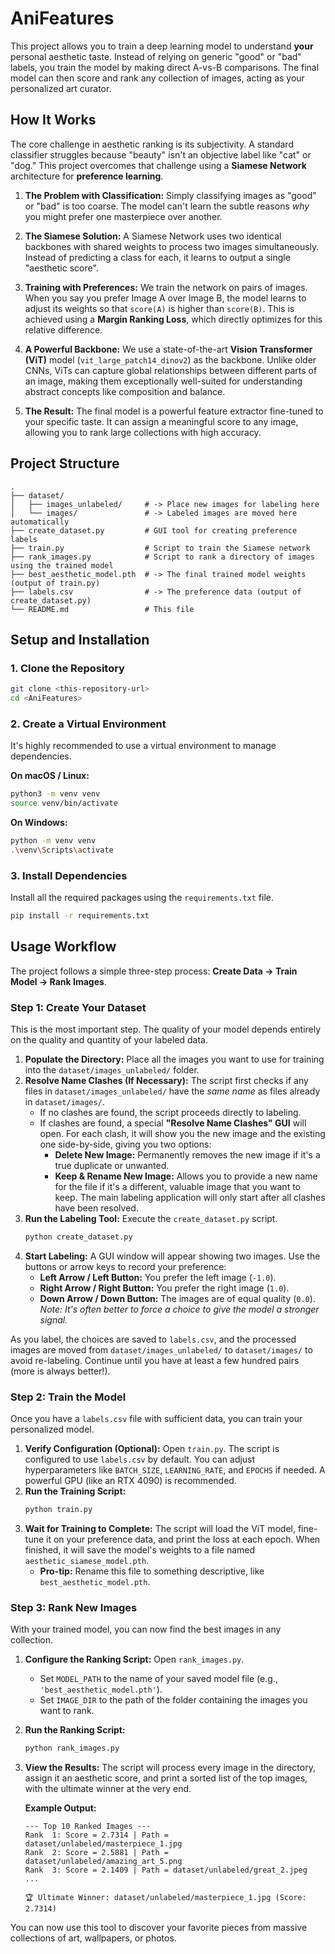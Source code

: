 # AniFeatures
This project allows you to train a deep learning model to understand **your** personal aesthetic taste. Instead of relying on generic "good" or "bad" labels, you train the model by making direct A-vs-B comparisons. The final model can then score and rank any collection of images, acting as your personalized art curator.

## How It Works

The core challenge in aesthetic ranking is its subjectivity. A standard classifier struggles because "beauty" isn't an objective label like "cat" or "dog." This project overcomes that challenge using a **Siamese Network** architecture for **preference learning**.

1.  **The Problem with Classification:** Simply classifying images as "good" or "bad" is too coarse. The model can't learn the subtle reasons *why* you might prefer one masterpiece over another.

2.  **The Siamese Solution:** A Siamese Network uses two identical backbones with shared weights to process two images simultaneously. Instead of predicting a class for each, it learns to output a single "aesthetic score".

3.  **Training with Preferences:** We train the network on pairs of images. When you say you prefer Image A over Image B, the model learns to adjust its weights so that `score(A)` is higher than `score(B)`. This is achieved using a **Margin Ranking Loss**, which directly optimizes for this relative difference.

4.  **A Powerful Backbone:** We use a state-of-the-art **Vision Transformer (ViT)** model (`vit_large_patch14_dinov2`) as the backbone. Unlike older CNNs, ViTs can capture global relationships between different parts of an image, making them exceptionally well-suited for understanding abstract concepts like composition and balance.

5.  **The Result:** The final model is a powerful feature extractor fine-tuned to your specific taste. It can assign a meaningful score to any image, allowing you to rank large collections with high accuracy.

## Project Structure

```
.
├── dataset/
│   ├── images_unlabeled/     # -> Place new images for labeling here
│   └── images/               # -> Labeled images are moved here automatically
├── create_dataset.py         # GUI tool for creating preference labels
├── train.py                  # Script to train the Siamese network
├── rank_images.py            # Script to rank a directory of images using the trained model
├── best_aesthetic_model.pth  # -> The final trained model weights (output of train.py)
├── labels.csv                # -> The preference data (output of create_dataset.py)
└── README.md                 # This file
```

## Setup and Installation

### 1. Clone the Repository
```bash
git clone <this-repository-url>
cd <AniFeatures>
```

### 2. Create a Virtual Environment
It's highly recommended to use a virtual environment to manage dependencies.

**On macOS / Linux:**
```bash
python3 -m venv venv
source venv/bin/activate
```

**On Windows:**
```bash
python -m venv venv
.\venv\Scripts\activate
```

### 3. Install Dependencies
Install all the required packages using the `requirements.txt` file.

```bash
pip install -r requirements.txt
```

## Usage Workflow

The project follows a simple three-step process: **Create Data -> Train Model -> Rank Images**.

### Step 1: Create Your Dataset

This is the most important step. The quality of your model depends entirely on the quality and quantity of your labeled data.

1.  **Populate the Directory:** Place all the images you want to use for training into the `dataset/images_unlabeled/` folder.
2.  **Resolve Name Clashes (If Necessary):** The script first checks if any files in `dataset/images_unlabeled/` have the *same name* as files already in `dataset/images/`.
    *   If no clashes are found, the script proceeds directly to labeling.
    *   If clashes are found, a special **"Resolve Name Clashes" GUI** will open. For each clash, it will show you the new image and the existing one side-by-side, giving you two options:
        *   **Delete New Image:** Permanently removes the new image if it's a true duplicate or unwanted.
        *   **Keep & Rename New Image:** Allows you to provide a new name for the file if it's a different, valuable image that you want to keep.
    The main labeling application will only start after all clashes have been resolved.
3.  **Run the Labeling Tool:** Execute the `create_dataset.py` script.
    ```bash
    python create_dataset.py
    ```
4.  **Start Labeling:** A GUI window will appear showing two images. Use the buttons or arrow keys to record your preference:
    *   **Left Arrow / Left Button:** You prefer the left image (`-1.0`).
    *   **Right Arrow / Right Button:** You prefer the right image (`1.0`).
    *   **Down Arrow / Down Button:** The images are of equal quality (`0.0`). *Note: It's often better to force a choice to give the model a stronger signal.*

As you label, the choices are saved to `labels.csv`, and the processed images are moved from `dataset/images_unlabeled/` to `dataset/images/` to avoid re-labeling. Continue until you have at least a few hundred pairs (more is always better!).

### Step 2: Train the Model

Once you have a `labels.csv` file with sufficient data, you can train your personalized model.

1.  **Verify Configuration (Optional):** Open `train.py`. The script is configured to use `labels.csv` by default. You can adjust hyperparameters like `BATCH_SIZE`, `LEARNING_RATE`, and `EPOCHS` if needed. A powerful GPU (like an RTX 4090) is recommended.
2.  **Run the Training Script:**
    ```bash
    python train.py
    ```
3.  **Wait for Training to Complete:** The script will load the ViT model, fine-tune it on your preference data, and print the loss at each epoch. When finished, it will save the model's weights to a file named `aesthetic_siamese_model.pth`.
    *   **Pro-tip:** Rename this file to something descriptive, like `best_aesthetic_model.pth`.

### Step 3: Rank New Images

With your trained model, you can now find the best images in any collection.

1.  **Configure the Ranking Script:** Open `rank_images.py`.
    *   Set `MODEL_PATH` to the name of your saved model file (e.g., `'best_aesthetic_model.pth'`).
    *   Set `IMAGE_DIR` to the path of the folder containing the images you want to rank.
2.  **Run the Ranking Script:**
    ```bash
    python rank_images.py
    ```
3.  **View the Results:** The script will process every image in the directory, assign it an aesthetic score, and print a sorted list of the top images, with the ultimate winner at the very end.

    **Example Output:**
    ```
    --- Top 10 Ranked Images ---
    Rank  1: Score = 2.7314 | Path = dataset/unlabeled/masterpiece_1.jpg
    Rank  2: Score = 2.5881 | Path = dataset/unlabeled/amazing_art_5.png
    Rank  3: Score = 2.1409 | Path = dataset/unlabeled/great_2.jpeg
    ...

    🏆 Ultimate Winner: dataset/unlabeled/masterpiece_1.jpg (Score: 2.7314)
    ```

You can now use this tool to discover your favorite pieces from massive collections of art, wallpapers, or photos.